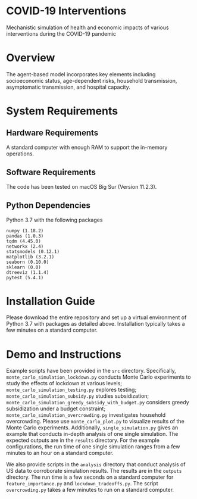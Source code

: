 # COVID-19 Interventions
Mechanistic simulation of health and economic impacts of various interventions during the COVID-19 pandemic

# Overview
The agent-based model incorporates key elements including socioeconomic status, age-dependent risks, household transmission, asymptomatic transmission, and hospital capacity.

# System Requirements
## Hardware Requirements
A standard computer with enough RAM to support the in-memory operations.
## Software Requirements
The code has been tested on macOS Big Sur (Version 11.2.3).
## Python Dependencies
Python 3.7 with the following packages
```
numpy (1.18.2)
pandas (1.0.3)
tqdm (4.45.0)
networkx (2.4)
statsmodels (0.12.1)
matplotlib (3.2.1)
seaborn (0.10.0)
sklearn (0.0)
dtreeviz (1.1.4)
pytest (5.4.1)
```

# Installation Guide
Please download the entire repository and set up a virtual environment of Python 3.7 with packages as detailed above. Installation typically takes a few minutes on a standard computer.

# Demo and Instructions
Example scripts have been provided in the `src` directory.
Specifically, `monte_carlo_simulation_lockdown.py` conducts Monte Carlo experiments to study the effects of lockdown at various levels;
`monte_carlo_simulation_testing.py` explores testing;
`monte_carlo_simulation_subsidy.py` studies subsidization;
`monte_carlo_simulation_greedy_subsidy_with_budget.py` considers greedy subsidization under a budget constraint;
`monte_carlo_simulation_overcrowding.py` investigates household overcrowding.
Please use `monte_carlo_plot.py` to visualize results of the Monte Carlo experiments.
Additionally, `single_simulation.py` gives an example that conducts in-depth analysis of one single simulation.
The expected outputs are in the `results` directory. For the example configurations, the run time of one single simulation ranges from a few minutes to an hour on a standard computer.

We also provide scripts in the `analysis` directory that conduct analysis of US data to corroborate simulation results. The results are in the `outputs` directory. The run time is a few seconds on a standard computer for `feature_importance.py` and `lockdown_tradeoffs.py`. The script `overcrowding.py` takes a few minutes to run on a standard computer.
